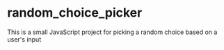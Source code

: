 # random_choice_picker
This is a small JavaScript project for picking a random choice based on a user's input
